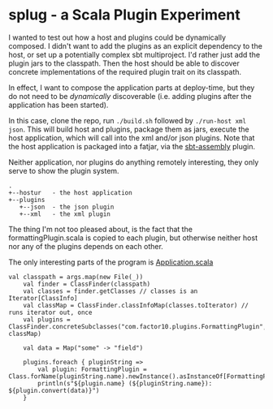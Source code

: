 # splug - a Scala Plugin Experiment

I wanted to test out how a host and plugins could be dynamically composed. I didn't want to add the plugins as an explicit dependency to the host, or set up a potentially complex sbt multiproject. I'd rather just add the plugin jars to the classpath. Then the host should be able to discover concrete implementations of the required plugin trait on its classpath.

In effect, I want to compose the application parts at deploy-time, but they do not need to be _dynamically_ discoverable (i.e. adding plugins after the application has been started). 

In this case, clone the repo, run `./build.sh` followed by `./run-host xml json`. This will build host and plugins, package them as jars, execute the host application, which will call into the xml and/or json plugins. Note that the host application is packaged into a fatjar, via the [sbt-assembly](https://github.com/sbt/sbt-assembly) plugin.

Neither application, nor plugins do anything remotely interesting, they only serve to show the plugin system.

    .
    +--hostur   - the host application
    +--plugins  
       +--json  - the json plugin
       +--xml   - the xml plugin
       
The thing I'm not too pleased about, is the fact that the formattingPlugin.scala is copied to each plugin, but otherwise neither host nor any of the plugins depends on each other.

The only interesting parts of the program is [Application.scala](hostur/src/main/scala/Application.scala)

    val classpath = args.map(new File(_))
		val finder = ClassFinder(classpath)
		val classes = finder.getClasses // classes is an Iterator[ClassInfo]
		val classMap = ClassFinder.classInfoMap(classes.toIterator) // runs iterator out, once
		val plugins = ClassFinder.concreteSubclasses("com.factor10.plugins.FormattingPlugin", classMap)

		val data = Map("some" -> "field")

		plugins.foreach { pluginString => 
			val plugin: FormattingPlugin = Class.forName(pluginString.name).newInstance().asInstanceOf[FormattingPlugin]
			println(s"${plugin.name} (${pluginString.name}): ${plugin.convert(data)}")
		}  
